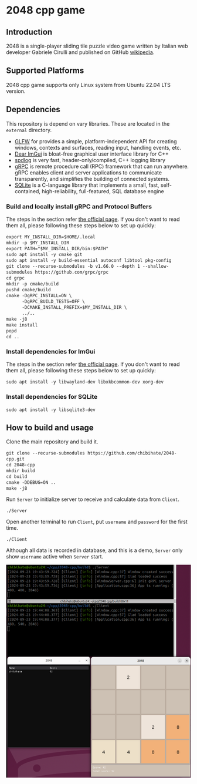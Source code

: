 # 2048 cpp game

## Introduction
2048 is a single-player sliding tile puzzle video game written by Italian web developer Gabriele Cirulli and published on GitHub [wikipedia](https://en.wikipedia.org/wiki/2048_(video_game)).

## Supported Platforms
2048 cpp game supports only Linux system from Ubuntu 22.04 LTS version.

## Dependencies
This repository is depend on vary libraries. These are located in the `external` directory.

- [GLFW](https://github.com/glfw/glfw) for provides a simple, platform-independent API for creating windows, contexts and surfaces, reading input, handling events, etc.
- [Dear ImGui](https://github.com/ocornut/imgui) is bloat-free graphical user interface library for C++
- [spdlog](https://github.com/gabime/spdlog) is very fast, header-only/compiled, C++ logging library
- [gRPC](https://github.com/grpc/grpc) is remote procedure call (RPC) framework that can run anywhere. gRPC enables client and server applications to communicate transparently, and simplifies the building of connected systems.
- [SQLite](https://www.sqlite.org/) is a C-language library that implements a small, fast, self-contained, high-reliability, full-featured, SQL database engine

### Build and locally install gRPC and Protocol Buffers

The steps in the section refer [the official page](https://grpc.io/docs/languages/cpp/quickstart/). If you don't want to read them all, please following these steps below to set up quickly:

```
export MY_INSTALL_DIR=$HOME/.local
mkdir -p $MY_INSTALL_DIR
export PATH="$MY_INSTALL_DIR/bin:$PATH"
sudo apt install -y cmake git
sudo apt install -y build-essential autoconf libtool pkg-config
git clone --recurse-submodules -b v1.66.0 --depth 1 --shallow-submodules https://github.com/grpc/grpc
cd grpc
mkdir -p cmake/build
pushd cmake/build
cmake -DgRPC_INSTALL=ON \
      -DgRPC_BUILD_TESTS=OFF \
      -DCMAKE_INSTALL_PREFIX=$MY_INSTALL_DIR \
      ../..
make -j8
make install
popd
cd ..
```

### Install dependencies for ImGui
The steps in the section refer [the official page](https://www.glfw.org/docs/latest/compile_guide.html). If you don't want to read them all, please following these steps below to set up quickly:

```
sudo apt install -y libwayland-dev libxkbcommon-dev xorg-dev
```

### Install dependencies for SQLite

```
sudo apt install -y libsqlite3-dev
```

## How to build and usage

Clone the main repository and build it.

```
git clone --recurse-submodules https://github.com/chibihate/2048-cpp.git
cd 2048-cpp
mkdir build
cd build
cmake -DDEBUG=ON ..
make -j8
```

Run `Server` to initialize server to receive and calculate data from `Client`.
```
./Server
```
Open another terminal to run `Client`, put `username` and `password` for the first time.
```
./Client
```

Although all data is recorded in database, and this is a demo, `Server` only show `username` active when `Server` start.

![2048](2048.png "2048")